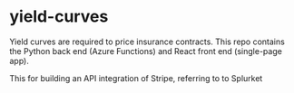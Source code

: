 # yield-curves
Yield curves are required to price insurance contracts. This repo contains the Python back end (Azure Functions) and React front end (single-page app).


This for building an API integration of Stripe, referring to to Splurket
